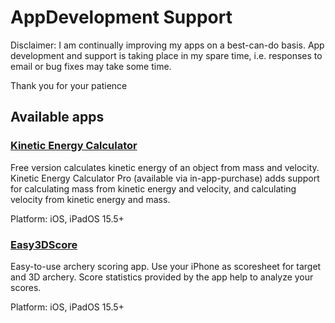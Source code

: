 # AppDevelopment Support

Disclaimer: I am continually improving my apps on a best-can-do basis. App development and support is taking place in my spare time, i.e. responses to email or bug fixes may take some time.

Thank you for your patience

## Available apps

### [Kinetic Energy Calculator](https://github.com/dsasp/AppDevelopment/wiki/KineticEnergyCalculator)

Free version calculates kinetic energy of an object from mass and velocity. Kinetic Energy Calculator Pro (available via in-app-purchase) adds support for calculating mass from kinetic energy and velocity, and calculating velocity from kinetic energy and mass.

Platform: iOS, iPadOS 15.5+

### [Easy3DScore](https://github.com/dsasp/Easy3DScoreSupport/wiki/English-Version)

Easy-to-use archery scoring app. Use your iPhone as scoresheet for target and 3D archery. Score statistics provided by the app help to analyze your scores.

Platform: iOS, iPadOS 15.5+

